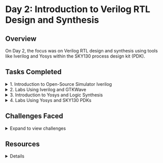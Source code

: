 # Day 2: Introduction to Verilog RTL Design and Synthesis

## Overview
On Day 2, the focus was on Verilog RTL design and synthesis using tools like Iverilog and Yosys within the SKY130 process design kit (PDK).

## Tasks Completed

<details>
    <summary>1. Introduction to Open-Source Simulator Iverilog</summary>

- **Key Concepts**:
  - **Simulator**: A tool used to check the design of RTL (Register Transfer Level). The tool used for this purpose is Iverilog.
  - **Design**: Verilog code or a set of Verilog codes that implement the intended functionality to meet required specifications.
  - **Testbench**: A setup used to apply test vectors to the design to verify its functionality.

- **How It Works**:
  - The simulator checks for changes in input signals.
  - If there is a change in input, the output is evaluated.
  - If no input changes, there is no change in output.

- **Design Structure**:
  - The design may have one or more primary inputs and one or more primary outputs.
  - The testbench does not have primary inputs or outputs.

- **Iverilog-Based Simulation Flow**:
  - Both the design and the testbench are given to Iverilog.
  - Iverilog generates a VCD (Value Change Dump) file, which is then provided to GTKWave for waveform visualization.
</details>

<details>
    <summary>2. Labs Using Iverilog and GTKWave</summary>

- **Steps**:
  1. Load the latch and its testbench into Iverilog, then execute the `a.out` file.
     
     ![Latch Testbench](https://github.com/user-attachments/assets/f5c09d2d-8663-42db-854b-53cda992bac6)

  2. Load the `.vcd` file into GTKWave for waveform visualization.
     
     ![GTKWave Visualization](https://github.com/user-attachments/assets/475d843e-b965-4af9-a84b-c81a4ed22ae8)
</details>

<details>
    <summary>3. Introduction to Yosys and Logic Synthesis</summary>

#### Introduction to Yosys
- **Yosys**: A tool used to convert RTL into a netlist.
  - **Netlist**: Represents the design in terms of cells from the `.lib` (library) file.

    ![Yosys Tool](https://github.com/user-attachments/assets/50f13129-e000-45fc-a638-e76b554b804e)

- **Verification of Synthesis**:
  - The primary inputs and outputs of the synthesized netlist remain the same as in the RTL design, meaning the same testbench can be used.

    ![Netlist Verification](https://github.com/user-attachments/assets/2d289936-912b-4a13-a402-af55b73aeeab)

#### Introduction to Logic Synthesis
1. **RTL Design**: Behavioral representation of the required specification.

   ![RTL Design](https://github.com/user-attachments/assets/8af7b724-9f76-45aa-a56b-21fbd58f2757)

2. **Synthesis**: Conversion of RTL to gate-level, where the design is transformed into gates with interconnections.

3. **Netlist**: The output of the synthesis process, consisting of gates and their interconnections.

   ![Netlist](https://github.com/user-attachments/assets/1d80cc79-2931-4b27-9eae-fd5b9301cdee)

4. **.lib**: A collection of logical modules, including basic logic gates (e.g., AND, OR, NOT). Different flavors of the same gate exist (e.g., slow, medium, fast versions).

5. **Why Different Flavors of Gates?**: Faster cells are used for performance, while slower cells meet hold time constraints.
   ![Fast cells](https://github.com/user-attachments/assets/44928f5d-7fd3-4ecd-9e95-cf905cde974b)
   ![Slow cells](https://github.com/user-attachments/assets/9141d461-acad-4b9b-9467-958ab1a6f605)
7. **Selection of cells.
<img width="1042" alt="Screenshot 2024-10-22 at 9 53 13 AM" src="https://github.com/user-attachments/assets/080568c9-13af-4340-8448-a80009099884">
8. **Synthesis.
<img width="1059" alt="Screenshot 2024-10-22 at 9 54 08 AM" src="https://github.com/user-attachments/assets/97a840ad-cc7b-49de-a7c3-81874f6f25fb">

   
</details>




<details>
    <summary>4. Labs Using Yosys and SKY130 PDKs</summary>

#### Part 1
- **Lab Steps**:
  - Use Iverilog to simulate RTL and generate netlists using Yosys.
  - Visualize waveforms and analyze synthesized designs.

   ![Lab Example 1](https://github.com/user-attachments/assets/00fe4aa1-6fcf-4bff-bfa9-8ae8fb95b36b)
   ![Lab Example 2](https://github.com/user-attachments/assets/a9a6fba4-2481-4b85-a2be-57fc6b63c236)
   ![Lab Example 3](https://github.com/user-attachments/assets/16568d51-9d18-4975-9603-0a2e7806b85e)
   ![Lab Example 4](https://github.com/user-attachments/assets/bb294d66-7aac-4157-9c0c-42fe84e4c5f2)
</details>

## Challenges Faced
<details>
    <summary>Expand to view challenges</summary>

</details>

## Resources
<details>

</details>
